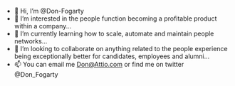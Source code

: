 - 👋 Hi, I’m @Don-Fogarty
- 👀 I’m interested in the people function becoming a profitable product within a company...
- 🌱 I’m currently learning how to scale, automate and maintain people networks...
- 💞️ I’m looking to collaborate on anything related to the people experience being exceptionally better for candidates, employees and alumni...
- 📫 You can email me Don@Attio.com or find me on twitter @Don_Fogarty

<!---
Don-Fogarty/Don-Fogarty is a ✨ special ✨ repository because its `README.md` (this file) appears on your GitHub profile.
You can click the Preview link to take a look at your changes.
--->
